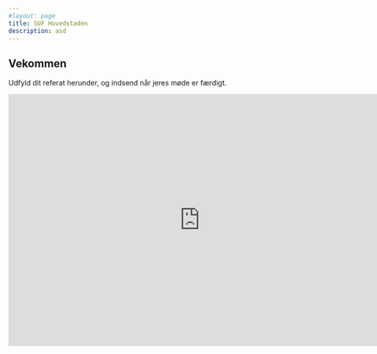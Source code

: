 ```yaml
---
#layout: page
title: SUF Hovedstaden
description: asd
---
```


## Vekommen

Udfyld dit referat herunder, og indsend når jeres møde er færdigt.

<iframe src="https://docs.google.com/forms/d/e/1FAIpQLSePfyZikvHGQ6rinKFNNS2zMttK-3rt8iMNZ4YprJx4Cp_zXA/viewform?embedded=true" width="760" height="500" frameborder="0" marginheight="0" marginwidth="0">Indlæser...</iframe>
